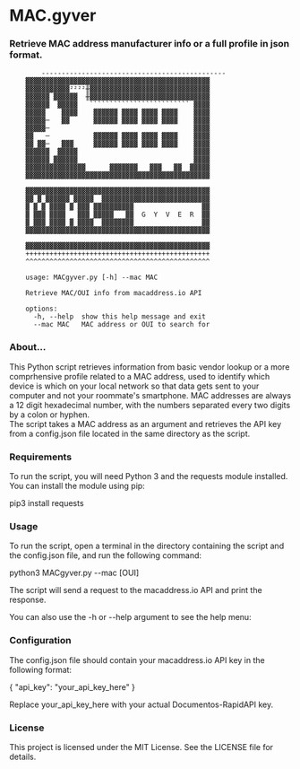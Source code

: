 # MAC.gyver
### Retrieve MAC address manufacturer info or a full profile in json format.

            ---------------------------------------------- 
		▓▓▓▓▓▓▓▓▓▓▓▓▓▓▓▓▓▓▓▓▓▓▓▓▓▓▓▓▓▓▓▓▓▓▓▓▓▓▓▓▓▓▓▓▓▓ 
		▓▓▓▓▓▓▓▓▓▓▓²²²²╫▓▓▓▓▓▓▓▓▓▓▓▓▓▓▓▓▓▓▓▓▓▓▓▓▓▓▓▓▓▓ 
		▓▓▓▓▓▓ ▓▓▓▓▓▓  ╫▓▓▓▓▓▓▓▓▓▓▓▓▓▓▓▓▓▓▓▓▓▓▓▓▓▓▓▓▓▓ 
		▓▓▓▓▓▓  ▓▓▓▓▓   ````````````````````````` ▓▓▓▓ 
		▓▓▓▓▓    ▓▓▓▓    ▓▓▓▓▓▓ ▓▓▓▓ ▓▓▓▓ ▓▓▓▓    ▓▓▓▓ 
		▓▓▓▓▓─   ▓▓      ▓▓▓▓▓▓ ▓▓▓▓ ▓▓▓▓ ▓▓▓▓    ▓▓▓▓ 
		▓▓▓▓▓─                                    ▓▓▓▓ 
		▓▓   ─           ▓▓▓▓▓▓ ▓▓▓▓ ▓▓▓▓ ▓▓▓▓    ▓▓▓▓ 
		▓▓ ▓▓─   ▓▓▓     ▓▓▓▓▓▓ ▓▓▓▓ ▓▓▓▓ ▓▓▓▓    ▓▓▓▓ 
		▓▓▓▓▓▓  ▓▓▓▓▓                             ▓▓▓▓ 
		▓▓▓▓▓▓ ▓▓▓▓▓▓                             ▓▓▓▓ 
		▓▓▓▓▓▓▓▓▓▓▓▓▓▓▓      ▓▓▓▓▓▓▓   ▓▓▓   ▓▓  ▓▓▓▓▓ 
		▓▓▓▓▓▓▓▓▓▓▓▓▓▓▓▓▓▓▓▓▓▓▓▓▓▓▓▓▓▓▓▓▓▓▓▓▓▓▓▓▓▓▓▓▓▓ 
				                               
		▓▓▓▓▓▓▓▓▓▓▓▓▓▓▓▓▓▓▓▓▓▓▓▓▓▓▓▓▓▓▓▓▓▓▓▓▓▓▓▓▓▓▓▓▓▓ 
		▓▓ ▓ ▓▓▓▓▓▓ ▓▓▓▓▓  ▓▓▓▓▓▓▓▓▓▓▓▓▓▓▓▓▓▓▓▓▓▓▓▓▓▓▓ 
		▓ ▓ ▓ ▓▓▓▓ ▓ ▓▓▓ ▓▓▓▓▓▓▓▓▓▓                 ▓▓ 
		▓ ▓▓▓ ▓▓▓▓   ▓▓▓ ▓▓▓▓▓   ▓▓  G  Y  V  E  R  ▓▓ 
		▓ ▓▓▓ ▓▓▓▓ ▓ ▓▓▓▓  ▓▓▓▓▓▓▓▓                 ▓▓ 
		▓▓▓▓▓▓▓▓▓▓▓▓▓▓▓▓▓▓▓▓▓▓▓▓▓▓▓▓▓▓▓▓▓▓▓▓▓▓▓▓▓▓▓▓▓▓ 
				                               
		▓▓▓▓▓▓▓▓▓▓▓▓▓▓▓▓▓▓▓▓▓▓▓▓▓▓▓▓▓▓▓▓▓▓▓▓▓▓▓▓▓▓▓▓▓▓ 
		++++++++++++++++++++++++++++++++++++++++++++++ 
		^^^^^^^^^^^^^^^^^^^^^^^^^^^^^^^^^^^^^^^^^^^^^^ 

		usage: MACgyver.py [-h] --mac MAC

		Retrieve MAC/OUI info from macaddress.io API

		options:
		  -h, --help  show this help message and exit
		  --mac MAC   MAC address or OUI to search for

### About...
This Python script retrieves information from basic vendor lookup or a more comprhensive profile related to a MAC address, used to identify which device is which on your local network 
so that data gets sent to your computer and not your roommate's smartphone.  MAC addresses are always a 12 digit hexadecimal number, 
with the numbers separated every two digits by a colon or hyphen.  
The script takes a MAC address as an argument and retrieves the API key from a config.json 
file located in the same directory as the script.

### Requirements

To run the script, you will need Python 3 and the requests module installed. You can install the module using pip:

pip3 install requests

### Usage

To run the script, open a terminal in the directory containing the script and the config.json file, and run the following command:


python3 MACgyver.py --mac [OUI]


The script will send a request to the macaddress.io API and print the response.

You can also use the -h or --help argument to see the help menu:

### Configuration

The config.json file should contain your macaddress.io API key in the following format:


{
    "api_key": "your_api_key_here"
}

Replace your_api_key_here with your actual Documentos-RapidAPI key.

### License

This project is licensed under the MIT License. See the LICENSE file for details.
